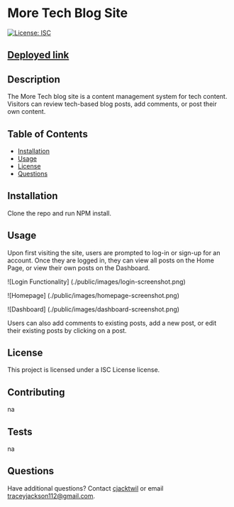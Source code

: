 
# More Tech Blog Site
[![License: ISC](https://img.shields.io/badge/License-ISC-blue.svg)](https://opensource.org/licenses/ISC)

## [Deployed link](https://lit-springs-36043.herokuapp.com/)

## Description
The More Tech blog site is a content management system for tech content. Visitors can review tech-based blog posts, add comments, or post their own content.
  
## Table of Contents
* [Installation](#installation)
* [Usage](#usage)
* [License](#license)
* [Questions](#questions)
 
## Installation
Clone the repo and run NPM install.

## Usage
Upon first visiting the site, users are prompted to log-in or sign-up for an account. Once they are logged in, they can view all posts on the Home Page, or view their own posts on the Dashboard.

![Login Functionality] (./public/images/login-screenshot.png)

![Homepage] (./public/images/homepage-screenshot.png)

![Dashboard] (./public/images/dashboard-screenshot.png)

Users can also add comments to existing posts, add a new post, or edit their existing posts by clicking on a post.



## License
This project is licensed under a ISC License license. 

## Contributing
na

## Tests
na

## Questions
Have additional questions? Contact [cjacktwil](http://github.com.cjacktwil) or email traceyjackson112@gmail.com.
